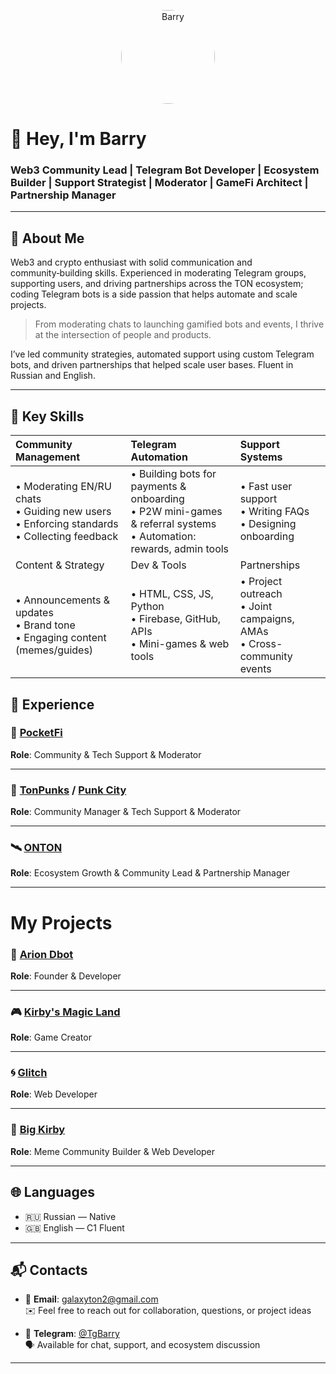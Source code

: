 <p align="center">
  <img src="https://avatars.githubusercontent.com/galaton2" width="150" style="border-radius:50%;" alt="Barry" />
</p>

# 👋 Hey, I'm Barry

### Web3 Community Lead | Telegram Bot Developer | Ecosystem Builder | Support Strategist | Moderator | GameFi Architect | Partnership Manager


---

## 🧠 About Me

Web3 and crypto enthusiast with solid communication and community‑building
skills. Experienced in moderating Telegram groups, supporting users, and driving
partnerships across the TON ecosystem; coding Telegram bots is a side passion
that helps automate and scale projects.

> From moderating chats to launching gamified bots and events, I thrive at the intersection of people and products.

I’ve led community strategies, automated support using custom Telegram bots, and driven partnerships that helped scale user bases. Fluent in Russian and English.

---

## 🔧 Key Skills

| Community Management | Telegram Automation | Support Systems |
|:-------------------- |:------------------ |:---------------|
| • Moderating EN/RU chats<br>• Guiding new users<br>• Enforcing standards<br>• Collecting feedback | • Building bots for payments & onboarding<br>• P2W mini-games & referral systems<br>• Automation: rewards, admin tools | • Fast user support<br>• Writing FAQs<br>• Designing onboarding |
| Content & Strategy | Dev & Tools | Partnerships |
| • Announcements & updates<br>• Brand tone<br>• Engaging content (memes/guides) | • HTML, CSS, JS, Python<br>• Firebase, GitHub, APIs<br>• Mini-games & web tools | • Project outreach<br>• Joint campaigns, AMAs<br>• Cross-community events |


## 🚀 Experience

### 🧩 [PocketFi](https://t.me/Pocketfi)
**Role**: Community & Tech Support & Moderator

---

### 🧠 [TonPunks](https://t.me/tonpunks) / [Punk City](https://t.me/punkton)
**Role**: Community Manager & Tech Support & Moderator 

---

### 🛰️ [ONTON](https://t.me/ontonlive)
**Role**: Ecosystem Growth & Community Lead & Partnership Manager

---

<h1>My Projects</h1>

### 🔧 [Arion Dbot](https://t.me/Arion_Dbot)
**Role**: Founder & Developer

---

### 🎮 [Kirby's Magic Land](https://t.me/kirbyflybot)
**Role**: Game Creator

---

### 🌀 [Glitch](https://fixglitch.xyz/)
**Role**: Web Developer

---

### 🌈 [Big Kirby](https://t.me/bigKirby)
**Role**: Meme Community Builder & Web Developer

---

## 🌐 Languages

- 🇷🇺 Russian — Native
- 🇬🇧 English — C1 Fluent

---

## 📬 Contacts

- 📧 **Email**: [galaxyton2@gmail.com](mailto:galaxyton2@gmail.com)  
  ✉️ Feel free to reach out for collaboration, questions, or project ideas

- 💬 **Telegram**: [@TgBarry](https://t.me/TgBarry)  
  🗣️ Available for chat, support, and ecosystem discussion

---
